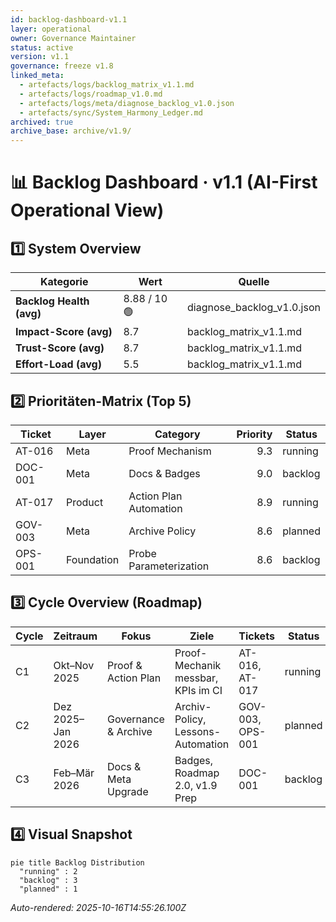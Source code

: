 ```yaml
---
id: backlog-dashboard-v1.1
layer: operational
owner: Governance Maintainer
status: active
version: v1.1
governance: freeze v1.8
linked_meta:
  - artefacts/logs/backlog_matrix_v1.1.md
  - artefacts/logs/roadmap_v1.0.md
  - artefacts/logs/meta/diagnose_backlog_v1.0.json
  - artefacts/sync/System_Harmony_Ledger.md
archived: true
archive_base: archive/v1.9/
---
```


# 📊 Backlog Dashboard · v1.1 (AI-First Operational View)

## 1️⃣ System Overview

| Kategorie | Wert | Quelle |
|---|---|---|
| **Backlog Health (avg)** | 8.88 / 10 🟢 | diagnose_backlog_v1.0.json |
| **Impact-Score (avg)** | 8.7 | backlog_matrix_v1.1.md |
| **Trust-Score (avg)** | 8.7 | backlog_matrix_v1.1.md |
| **Effort-Load (avg)** | 5.5 | backlog_matrix_v1.1.md |

## 2️⃣ Prioritäten-Matrix (Top 5)
| Ticket | Layer | Category | Priority | Status |
|---|---|---|---:|---|
| AT-016 | Meta | Proof Mechanism | 9.3 | running |
| DOC-001 | Meta | Docs & Badges | 9.0 | backlog |
| AT-017 | Product | Action Plan Automation | 8.9 | running |
| GOV-003 | Meta | Archive Policy | 8.6 | planned |
| OPS-001 | Foundation | Probe Parameterization | 8.6 | backlog |

## 3️⃣ Cycle Overview (Roadmap)
| Cycle | Zeitraum | Fokus | Ziele | Tickets | Status |
|---|---|---|---|---|---|
| C1 | Okt–Nov 2025 | Proof & Action Plan | Proof-Mechanik messbar, KPIs im CI | AT-016, AT-017 | running |
| C2 | Dez 2025–Jan 2026 | Governance & Archive | Archiv-Policy, Lessons-Automation | GOV-003, OPS-001 | planned |
| C3 | Feb–Mär 2026 | Docs & Meta Upgrade | Badges, Roadmap 2.0, v1.9 Prep | DOC-001 | backlog |

## 4️⃣ Visual Snapshot
```mermaid
pie title Backlog Distribution
  "running" : 2
  "backlog" : 3
  "planned" : 1
```

*Auto-rendered: 2025-10-16T14:55:26.100Z*
